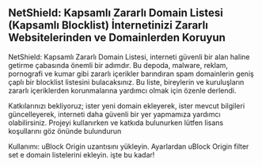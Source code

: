 ## NetShield: Kapsamlı Zararlı Domain Listesi (Kapsamlı Blocklist) İnternetinizi Zararlı Websitelerinden ve Domainlerden Koruyun

NetShield: Kapsamlı Zararlı Domain Listesi, interneti güvenli bir alan haline getirme çabasında önemli bir adımdır. Bu depoda, malware, reklam, pornografi ve kumar gibi zararlı içerikler barındıran spam domainlerin geniş çaplı bir blocklist listesini bulacaksınız. Bu liste, bireylerin ve kuruluşların zararlı içeriklerden korunmalarına yardımcı olmak için özenle derlendi.

Katkılarınızı bekliyoruz; ister yeni domain ekleyerek, ister mevcut bilgileri güncelleyerek, interneti daha güvenli bir yer yapmamıza yardımcı olabilirsiniz. Projeyi kullanırken ve katkıda bulunurken lütfen lisans koşullarını göz önünde bulundurun

Kullanımı: uBlock Origin uzantısını yükleyin. Ayarlardan uBlock Origin filter set e domain listelerini ekleyin.
işte bu kadar!
